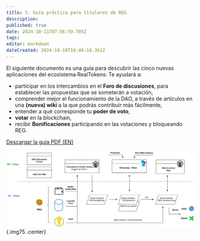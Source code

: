 ```yaml
---
title: 5. Guía práctica para titulares de REG
description: 
published: true
date: 2024-10-11T07:56:59.705Z
tags: 
editor: markdown
dateCreated: 2024-10-10T16:46:18.361Z
---
```


El siguiente documento es una guía para descubrir las cinco nuevas aplicaciones del ecosistema RealTokens:
Te ayudará a:

- participar en los intercambios en el **Foro de discusiones**, para establecer las propuestas que se someterán a votación,
- comprender mejor el funcionamiento de la DAO, a través de artículos en una **(nueva) wiki** a la que podrás contribuir más fácilmente,
- entender a qué corresponde tu **poder de voto**,
- **votar** en la blockchain,
- recibir **Bonificaciones** participando en las votaciones y bloqueando REG.

[Descargar la guía PDF (EN)](/en/assets/document/tuto_gouv_en.pdf)

![dao_gov_en.svg](/imag-en/dao_gov_en.svg){.img75 .center}

